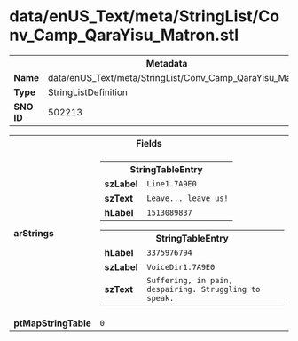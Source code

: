 <h1>data/enUS_Text/meta/StringList/Conv_Camp_QaraYisu_Matron.stl</h1><table><tr><th colspan="100%">Metadata</th></tr><tr><td><b>Name</b></td><td>data/enUS_Text/meta/StringList/Conv_Camp_QaraYisu_Matron.stl</td></tr><tr><td><b>Type</b></td><td>StringListDefinition</td></tr><tr><td><b>SNO ID</b></td><td>502213</td></tr></table>

<table><tr><th colspan="100%">Fields</th></tr><tr><td><b>arStrings</b></td><td><table><tr><th colspan="100%">StringTableEntry</th></tr><tr><td><b>szLabel</b></td><td><code>Line1.7A9E0</code></td></tr><tr><td><b>szText</b></td><td><code>Leave... leave us!</code></td></tr><tr><td><b>hLabel</b></td><td><code>1513089837</code></td></tr></table>


<table><tr><th colspan="100%">StringTableEntry</th></tr><tr><td><b>hLabel</b></td><td><code>3375976794</code></td></tr><tr><td><b>szLabel</b></td><td><code>VoiceDir1.7A9E0</code></td></tr><tr><td><b>szText</b></td><td><code>Suffering, in pain, despairing. Struggling to speak.</code></td></tr></table>


</td></tr><tr><td><b>ptMapStringTable</b></td><td><code>0</code></td></tr></table>


